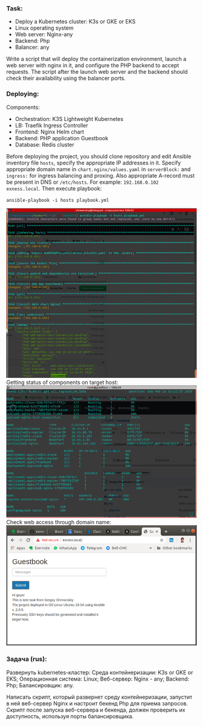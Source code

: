 ### Task:
- Deploy a Kubernetes cluster: K3s or GKE or EKS
- Linux operating system
- Web server: Nginx-any
- Backend: Php
- Balancer: any

Write a script that will deploy the containerization environment, launch a web server with nginx in it, and configure the PHP backend to accept requests. The script after the launch web server and the backend should check their availability using the balancer ports.

### Deploying:
Components:
- Orchestration: K3S Lightweight Kubernetes
- LB: Traefik Ingress Controller
- Frontend: Nginx Helm chart
- Backend: PHP application Guestbook
- Database: Redis cluster

Before deploying the project, you should clone repository and edit Ansible inventory file `hosts`, specify the appropriate IP addresses in it.
Specify appropriate domain name in `chart.nginx/values.yaml` in `serverBlock:` and `ingress:` for ingress balancing and proxing.
Also appropriate A-record must be present in DNS or `/etc/hosts`. For example: `192.168.0.102	exness.local`.
Then execute playbook:
```
ansible-playbook -i hosts playbook.yml
```
![](png/playbook_output.png)
Getting status of components on target host:
![](png/kubectl_get.png)
Check web access through domain name:
![](png/web.png)

### Задача (rus):
Развернуть kubernetes-кластер:
Среда контейнеризации: K3s or GKE or EKS;
Операционная система: Linux;
Веб-сервер: Nginx - any;
Backend: Php;
Балансировщик: any.

Написать скрипт, который развернет среду контейнеризации, запустит в ней веб-сервер Nginx и настроит бекенд Php для приема запросов. Скрипт после запуска веб-сервера и бекенда, должен проверить их доступность, используя порты балансировщика.
